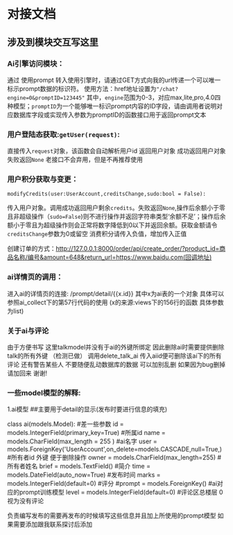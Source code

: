 # 对接文档
## 涉及到模块交互写这里
### Ai引擎访问模块：
通过 使用prompt 转入使用引擎时，请通过GET方式向我的url传递一个可以唯一标示prompt数据的标识符。
使用方法：href地址设置为`"/chat?engine=0&promptID=123445"`
其中，`engine`范围为0-3，对应max,lite,pro,4.0四种模型；`promptID`为一个能够唯一标识prompt内容的ID字段，请由调用者说明对应数据库字段或实现传入参数为promptID的函数接口用于返回prompt文本

### 用户登陆态获取:`getUser(request)`:
直接传入`request`对象，该函数会自动解析用户id 返回用户对象
成功返回用户对象
失败返回`None`
老接口不会弃用，但是不再推荐使用

### 用户积分获取与变更：
  `modifyCredits(user:UserAccount,creditsChange,sudo:bool = False):`

传入用户对象。调用成功返回用户剩余`credits`。失败返回`None`,操作后余额小于零且非超级操作（`sudo=False`)则不进行操作并返回字符串类型‘余额不足’；操作后余额小于零且为超级操作则会正常将数字降低到0以下并返回余额。获取金额请令`creditsChange`参数为0或留空
消费积分请传入负值，增加传入正值

创建订单的方式：http://127.0.0.1:8000/order/api/create_order/?product_id=商品名称/编号&amount=648&return_url=https://www.baidu.com(回调地址)

### ai详情页的调用：

进入ai的详情页的连接: /prompt/detail/{{x.id}}  其中x为ai表的一个对象 
具体可以参照ai_collect下的第57行代码的使用  (x的来源:views下的156行的函数 具体参数为list)


### 关于ai与评论
由于方便书写 这里talkmodel并没有于ai的外键所绑定
因此删除ai时需要提供删除talk的所有外键 （检测已做）
调用delete_talk_ai 传入aiid便可删除该ai下的所有评论
还有警告某些人 不要随便乱动数据库的数据 可以加别乱删 如果因为bug删掉请加回来 谢谢!

### 一些model模型的解释:

1.ai模型 ##主要用于detail的显示(发布时要进行信息的填充)

class ai(models.Model):  #差一些参数
    id = models.IntegerField(primary_key=True)  #所属id
    name = models.CharField(max_length = 255 )  #ai名字
    user = models.ForeignKey('UserAccount',on_delete=models.CASCADE,null=True,)  #所有者id 外键 便于删除操作 
    owner = models.CharField(max_length=255)  #所有者姓名
    brief = models.TextField()  #简介
    time = models.DateField(auto_now=True)  #发布时间
    marks = models.IntegerField(default=0) #评分
    #prompt = models.ForeignKey()   #ai对应的prompt训练模型
    level = models.IntegerField(default=0) #评论区总楼层 0视为没有评论

  负责编写发布的需要再发布的时候填写这些信息并且加上所使用的prompt模型 如果需要添加跟我联系探讨后添加

